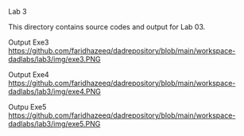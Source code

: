 Lab 3

This directory contains source codes and output for Lab 03.

Output Exe3
https://github.com/faridhazeeq/dadrepository/blob/main/workspace-dadlabs/lab3/img/exe3.PNG

Output Exe4
https://github.com/faridhazeeq/dadrepository/blob/main/workspace-dadlabs/lab3/img/exe4.PNG

Outpu Exe5
https://github.com/faridhazeeq/dadrepository/blob/main/workspace-dadlabs/lab3/img/exe5.PNG
